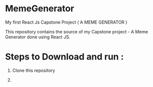 # MemeGenerator
My first React Js Capstone Project ( A MEME GENERATOR )

This repository contains the source of my Capstone project - A Meme Generator done using React JS.

# Steps to Download and run :
1. Clone this repository 

2. 
